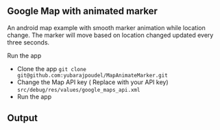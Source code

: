 ## Google Map with animated marker

An android map example with smooth marker animation while location change. The marker will move based on location changed updated every three seconds.

Run the app
- Clone the app
``` git clone git@github.com:yubarajpoudel/MapAnimateMarker.git ```
- Change the Map API key ( Replace with your API key)
``` src/debug/res/values/google_maps_api.xml ```
- Run the app 

## Output

